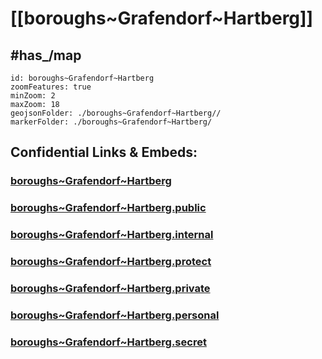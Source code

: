 # [[boroughs~Grafendorf~Hartberg]] 


## #has_/map  



```leaflet
id: boroughs~Grafendorf~Hartberg
zoomFeatures: true 
minZoom: 2 
maxZoom: 18
geojsonFolder: ./boroughs~Grafendorf~Hartberg//
markerFolder: ./boroughs~Grafendorf~Hartberg/
```


## Confidential Links & Embeds: 

### [boroughs~Grafendorf~Hartberg](/_Standards/Earth/Continent/Europe/Europe~Central/Austria/Austrias_States/Steiermark/counties~SM/Hartberg-Fürstenfeld/cities~Hartberg-Fürstenfeld/Grafendorf~Hartberg/boroughs~Grafendorf~Hartberg.md) 

### [boroughs~Grafendorf~Hartberg.public](/_public/Earth/Continent/Europe/Europe~Central/Austria/Austrias_States/Steiermark/counties~SM/Hartberg-Fürstenfeld/cities~Hartberg-Fürstenfeld/Grafendorf~Hartberg/boroughs~Grafendorf~Hartberg.public.md) 

### [boroughs~Grafendorf~Hartberg.internal](/_internal/Earth/Continent/Europe/Europe~Central/Austria/Austrias_States/Steiermark/counties~SM/Hartberg-Fürstenfeld/cities~Hartberg-Fürstenfeld/Grafendorf~Hartberg/boroughs~Grafendorf~Hartberg.internal.md) 

### [boroughs~Grafendorf~Hartberg.protect](/_protect/Earth/Continent/Europe/Europe~Central/Austria/Austrias_States/Steiermark/counties~SM/Hartberg-Fürstenfeld/cities~Hartberg-Fürstenfeld/Grafendorf~Hartberg/boroughs~Grafendorf~Hartberg.protect.md) 

### [boroughs~Grafendorf~Hartberg.private](/_private/Earth/Continent/Europe/Europe~Central/Austria/Austrias_States/Steiermark/counties~SM/Hartberg-Fürstenfeld/cities~Hartberg-Fürstenfeld/Grafendorf~Hartberg/boroughs~Grafendorf~Hartberg.private.md) 

### [boroughs~Grafendorf~Hartberg.personal](/_personal/Earth/Continent/Europe/Europe~Central/Austria/Austrias_States/Steiermark/counties~SM/Hartberg-Fürstenfeld/cities~Hartberg-Fürstenfeld/Grafendorf~Hartberg/boroughs~Grafendorf~Hartberg.personal.md) 

### [boroughs~Grafendorf~Hartberg.secret](/_secret/Earth/Continent/Europe/Europe~Central/Austria/Austrias_States/Steiermark/counties~SM/Hartberg-Fürstenfeld/cities~Hartberg-Fürstenfeld/Grafendorf~Hartberg/boroughs~Grafendorf~Hartberg.secret.md)


